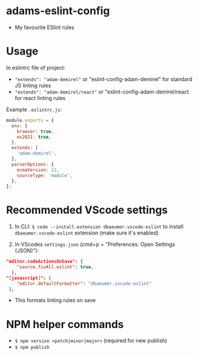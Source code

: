# adams-eslint-config
- My favourite ESlint rules

# Usage
In eslintrc file of project:
- `"extends": "adam-demirel"` or "eslint-config-adam-demirel" for standard JS linting rules
- `"extends": "adam-demirel/react"` or "eslint-config-adam-demirel/react for react linting rules

Example `.eslintrc.js`:
```js
module.exports = {
  env: {
    browser: true,
    es2021: true,
  },
  extends: [
    'adam-demirel',
  ],
  parserOptions: {
    ecmaVersion: 12,
    sourceType: 'module',
  },
};
```

# Recommended VScode settings
1. In CLI: `$ code --install-extension dbaeumer.vscode-eslint` to install `dbaeumer.vscode-eslint` extension (make sure it's enabled)

2. In VScodes `settings.json` (cmd+p + "Preferences: Open Settings (JSON)"):
```json
"editor.codeActionsOnSave": {
    "source.fixAll.eslint": true,
  },
"[javascript]": {
    "editor.defaultFormatter": "dbaeumer.vscode-eslint"
 },
```
- This formats linting rules on save

# NPM helper commands
- `$ npm version <patch|minor|major>` (required for new publish)
- `$ npm publish`
